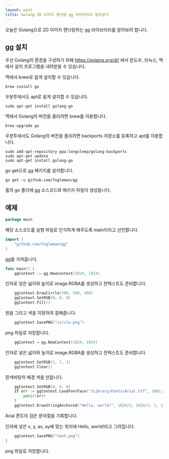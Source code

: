 ```yaml
---
layout: post
title: Golang 2D 이미지 랜더링 gg 라이브러리 알아보기
---
```


오늘은 Golang으로 2D 이미지 랜더링하는 gg 라이브러리를 알아보려 합니다.

## gg 설치

우선 Golang의 환경을 구성하기 위해 https://golang.org/dl/ 에서 윈도우, 리눅스, 맥에서 설치 프로그램을 내려받을 수 있습니다.

맥에서 brew로 쉽게 설치할 수 있습니다.

```
brew install go
```

우분투에서도 apt로 쉽게 설치할 수 있습니다.

```
sudo apt-get install golang-go
```

맥에서 Golang의 버전을 올리려면 brew를 이용합니다.

```
brew upgrade go
```

우분투에서도 Golang의 버전을 올리려면 backports 저장소를 등록하고 apt를 이용합니다.

```
sudo add-apt-repository ppa:longsleep/golang-backports
sudo apt-get update
sudo apt-get install golang-go
```

go get으로 gg 패키지를 설치합니다.

```
go get -u github.com/fogleman/gg
```

홈의 go 폴더에 gg 소스코드와 패키지 파일이 생성됩니다.

## 예제

```go
package main
```

해당 소스코드를 실행 파일로 인식하게 해주도록 main이라고 선언합니다.

```go
import (
	"github.com/fogleman/gg"
)
```

gg를 가져옵니다.

```go
func main() {
	ggContext := gg.NewContext(1024, 1024)
```

인자로 넣은 넓이와 높이로 image.RGBA를 생성하고 컨텍스트도 준비합니다.

```go
	ggContext.DrawCircle(500, 500, 400)
	ggContext.SetRGB(0, 0, 0)
	ggContext.Fill()
```

원을 그리고 색을 지정하여 칠해줍니다.

```go
	ggContext.SavePNG("circle.png")
```

png 파일로 저장합니다.

```go
	ggContext = gg.NewContext(1024, 1024)
```

인자로 넣은 넓이와 높이로 image.RGBA를 생성하고 컨텍스트도 준비합니다.

```go
	ggContext.SetRGB(1, 1, 1)
	ggContext.Clear()
```

흰색바탕의 배경 색을 만듭니다.

```go
	ggContext.SetRGB(0, 0, 0)
	if err := ggContext.LoadFontFace("/Library/Fonts/Arial.ttf", 100); err != nil {
		panic(err)
	}
	ggContext.DrawStringAnchored("Hello, world!", 1024/2, 1024/2, 1, 1)
```

Arial 폰트의 검은 문자열을 기록합니다.

인자에 넣은 x, y, ax, ay에 맞는 위치에 Hello, world!라고 그려집니다.

```go
	ggContext.SavePNG("text.png")
}
```

png 파일로 저장합니다.